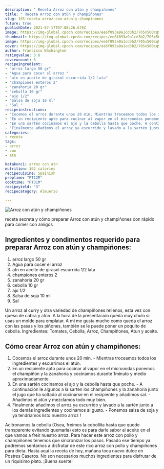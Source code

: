 ```yaml
---
description: " Receta Arroz con atún y champiñones"
title: " Receta Arroz con atún y champiñones"
slug: 165-receta-arroz-con-atun-y-champinones
future: true
publishDate: 2021-07-17T07:08:26.670Z
image: https://img-global.cpcdn.com/recipes/ee6f093a9a1cd3b2/705x500cq90/arroz-con-atun-y-champinones-foto-principal.jpg
thumbnail: https://img-global.cpcdn.com/recipes/ee6f093a9a1cd3b2/705x500cq90/arroz-con-atun-y-champinones-foto-principal.jpg
image: https://img-global.cpcdn.com/recipes/ee6f093a9a1cd3b2/705x500cq90/arroz-con-atun-y-champinones-foto-principal.jpg
cover: https://img-global.cpcdn.com/recipes/ee6f093a9a1cd3b2/705x500cq90/arroz-con-atun-y-champinones-foto-principal.jpg
author: Francisco Washington
ratingvalue: 3.8
reviewcount: 3
recipeingredient:
- "arroz largo 50 gr"
- "Agua para cocer el arroz "
- "atn en aceite de girasol escurrida 1/2 lata"
- "championes enteros 2"
- "zanahoria 20 gr"
- "cebolla 10 gr"
- "ajo 1/2"
- "Salsa de soja 10 ml"
- "Sal "
recipeinstructions:
- "Cocemos el arroz durante unos 20 min. Mientras troceamos todos los ingredientes y escurrimos el atún."
- "En un recipiente apto para cocinar al vapor en el microondas ponemos el champiñón y la zanahoria y cocinamos durante 1minuto y medio aproximadamente."
- "En una sartén cocinamos el ajo y la cebolla hasta que poche. A continuación le algunos a la sartén los champiñones y la zanahoria junto el jugo que ha soltado al cocinarse en el recipiente y añadimos sal. Añadimos el atún y mezclamos todo muy bien."
- "Finalmente añadimos el arroz ya escurrido y lavado a la sartén junto a los demás ingredientes y cocinamos al gusto. Ponemos salsa de soja y ya tendríamos listo nuestro arroz !"
categories:
- receta
tags:
- arroz
- con
- atn

katakunci: arroz con atn 
nutrition: 162 calories
recipecuisine: Spainish
preptime: "PT12M"
cooktime: "PT31M"
recipeyield: "3"
recipecategory: Almuerzo

---
```



![Arroz con atún y champiñones](https://img-global.cpcdn.com/recipes/ee6f093a9a1cd3b2/705x500cq90/arroz-con-atun-y-champinones-foto-principal.jpg)

receta secreta y cómo preparar Arroz con atún y champiñones con rápido para comer con amigos

<!--inarticleads1-->

## Ingredientes y condimentos requerido para preparar Arroz con atún y champiñones:

1. arroz largo 50 gr
1. Agua para cocer el arroz 
1. atn en aceite de girasol escurrida 1/2 lata
1. championes enteros 2
1. zanahoria 20 gr
1. cebolla 10 gr
1. ajo 1/2
1. Salsa de soja 10 ml
1. Sal 

Un arroz al curry y otra variedad de champiñones rellenos, esta vez con queso de cabra y atún. A la hora de la presentación queda muy chulo si usas un molde para emplatar. A mi me gusta mucho como queda el arroz con las pasas y los piñones, también se le puede poner un poquito de cebolla. Ingredientes: Tomates, Cebolla, Arroz, Champiñones, Atun y aceite. 

<!--inarticleads2-->

## Cómo crear Arroz con atún y champiñones:

1. Cocemos el arroz durante unos 20 min. - Mientras troceamos todos los ingredientes y escurrimos el atún.
1. En un recipiente apto para cocinar al vapor en el microondas ponemos el champiñón y la zanahoria y cocinamos durante 1minuto y medio aproximadamente.
1. En una sartén cocinamos el ajo y la cebolla hasta que poche. - A continuación le algunos a la sartén los champiñones y la zanahoria junto el jugo que ha soltado al cocinarse en el recipiente y añadimos sal. - Añadimos el atún y mezclamos todo muy bien.
1. Finalmente añadimos el arroz ya escurrido y lavado a la sartén junto a los demás ingredientes y cocinamos al gusto. - Ponemos salsa de soja y ya tendríamos listo nuestro arroz !


Acitronamos la cebolla (Osea, freimos la cebollita hasta que quede transparente evitando quemarla) esto es para darle sabor al aceite en el que vamos a freir nuestro arroz. Para hacer este arroz con pollo y champiñones tenemos que sincronizar los pasos. Pasado ese tiempo ya podremos sentarnos a disfrutar de este rico arroz con pollo y champiñones para dieta. Hasta aquí la receta de hoy, mañana toca nuevo dulce en Postres Caseros. No son necesarios muchos ingredientes para disfrutar de un riquísimo plato. 
¡Buena suerte!

